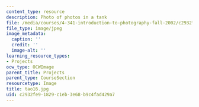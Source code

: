 ```yaml
---
content_type: resource
description: Photo of photos in a tank
file: /media/courses/4-341-introduction-to-photography-fall-2002/c2932fe91829c1eb3e68b9c4fad429a7_tao16.jpg
file_type: image/jpeg
image_metadata:
  caption: ''
  credit: ''
  image-alt: ''
learning_resource_types:
- Projects
ocw_type: OCWImage
parent_title: Projects
parent_type: CourseSection
resourcetype: Image
title: tao16.jpg
uid: c2932fe9-1829-c1eb-3e68-b9c4fad429a7
---
```

